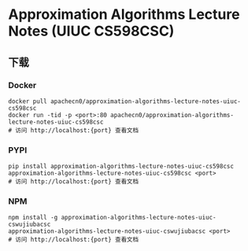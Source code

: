 # Approximation Algorithms Lecture Notes (UIUC CS598CSC)

## 下载

### Docker

```
docker pull apachecn0/approximation-algorithms-lecture-notes-uiuc-cs598csc
docker run -tid -p <port>:80 apachecn0/approximation-algorithms-lecture-notes-uiuc-cs598csc
# 访问 http://localhost:{port} 查看文档
```

### PYPI

```
pip install approximation-algorithms-lecture-notes-uiuc-cs598csc
approximation-algorithms-lecture-notes-uiuc-cs598csc <port>
# 访问 http://localhost:{port} 查看文档
```

### NPM

```
npm install -g approximation-algorithms-lecture-notes-uiuc-cswujiubacsc
approximation-algorithms-lecture-notes-uiuc-cswujiubacsc <port>
# 访问 http://localhost:{port} 查看文档
```